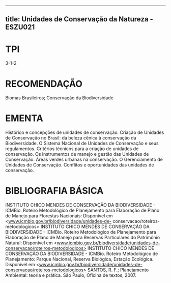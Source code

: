 
---
title: Unidades de Conservação da Natureza - ESZU021 
---

# TPI

3-1-2

# RECOMENDAÇÃO

Biomas Brasileiros; Conservação da Biodiversidade

# EMENTA

Histórico e concepções de unidades de conservação. Criação de Unidades de Conservação no Brasil: da beleza cênica à conservação da Biodiversidade. O Sistema Nacional de Unidades de Conservação e seus regulamentos. Critérios técnicos para a criação de unidades de conservação. Os instrumentos de manejo e gestão das Unidades de Conservação. Áreas verdes urbanas na conservação. O Gerenciamento de Unidades de Conservação. Conflitos e oportunidades das unidades de conservação.

# BIBLIOGRAFIA BÁSICA

INSTITUTO CHICO MENDES DE CONSERVAÇÃO DA BIODIVERSIDADE - ICMBio. Roteiro Metodológico de Planejamento para Elaboração de Plano de Manejo para Florestas Nacionais: Disponível em <www.icmbio.gov.br/biodiversidade/unidades-de- conservacao/roteiros-metodologicos>
INSTITUTO CHICO MENDES DE CONSERVAÇÃO DA BIODIVERSIDADE - ICMBio. Roteiro Metodológico de Planejamento para Elaboração de Plano de Manejo para Reservas Particulares do Patrimônio Natural: Disponível em <www.icmbio.gov.br/biodiversidade/unidades-de-conservacao/roteiros-metodologicos>
INSTITUTO CHICO MENDES DE CONSERVAÇÃO DA BIODIVERSIDADE - ICMBio. Roteiro Metodológico de Planejamento: Parque Nacional, Reserva Biológica, Estação Ecológica. Disponível em <www.icmbio.gov.br/biodiversidade/unidades-de-conservacao/roteiros-metodologicos>
SANTOS, R. F.; Planejamento Ambiental: teoria e prática. São Paulo, Oficina de textos, 2007.
        